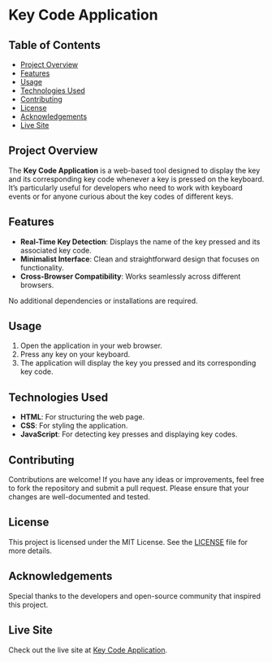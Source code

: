 # Key Code Application

## Table of Contents
- [Project Overview](#project-overview)
- [Features](#features)
- [Usage](#usage)
- [Technologies Used](#technologies-used)
- [Contributing](#contributing)
- [License](#license)
- [Acknowledgements](#acknowledgements)
- [Live Site](#live-site)

## Project Overview
The **Key Code Application** is a web-based tool designed to display the key and its corresponding key code whenever a key is pressed on the keyboard. It’s particularly useful for developers who need to work with keyboard events or for anyone curious about the key codes of different keys.

## Features
- **Real-Time Key Detection**: Displays the name of the key pressed and its associated key code.
- **Minimalist Interface**: Clean and straightforward design that focuses on functionality.
- **Cross-Browser Compatibility**: Works seamlessly across different browsers.



No additional dependencies or installations are required.

## Usage
1. Open the application in your web browser.
2. Press any key on your keyboard.
3. The application will display the key you pressed and its corresponding key code.

## Technologies Used
- **HTML**: For structuring the web page.
- **CSS**: For styling the application.
- **JavaScript**: For detecting key presses and displaying key codes.

## Contributing
Contributions are welcome! If you have any ideas or improvements, feel free to fork the repository and submit a pull request. Please ensure that your changes are well-documented and tested.

## License
This project is licensed under the MIT License. See the [LICENSE](LICENSE) file for more details.

## Acknowledgements
Special thanks to the developers and open-source community that inspired this project.

## Live Site

Check out the live site at [Key Code Application](https://ezekiel-great.github.io/Key_code_project/).
